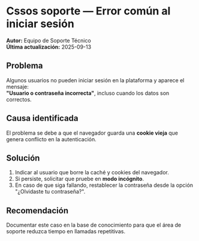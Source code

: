 #  Cssos soporte — Error común al iniciar sesión

**Autor:** Equipo de Soporte Técnico  
**Última actualización:** 2025-09-13  

## Problema
Algunos usuarios no pueden iniciar sesión en la plataforma y aparece el mensaje:  
**"Usuario o contraseña incorrecta"**, incluso cuando los datos son correctos.  

## Causa identificada
El problema se debe a que el navegador guarda una **cookie vieja** que genera conflicto en la autenticación.  

## Solución
1. Indicar al usuario que borre la caché y cookies del navegador.  
2. Si persiste, solicitar que pruebe en **modo incógnito**.  
3. En caso de que siga fallando, restablecer la contraseña desde la opción "¿Olvidaste tu contraseña?".  

## Recomendación
Documentar este caso en la base de conocimiento para que el área de soporte reduzca tiempo en llamadas repetitivas.  
